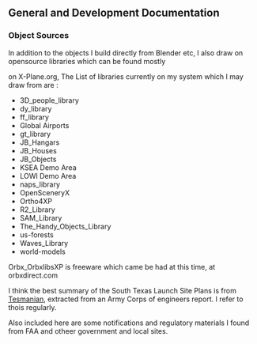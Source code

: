 ## General and Development Documentation



### Object Sources

In addition to the objects I build directly from Blender etc, I also draw on opensource libraries which can be found mostly 

on X-Plane.org, The List of libraries currently on  my system which I may draw from are :

* 3D_people_library
* dy_library
* ff_library
* Global Airports
* gt_library
* JB_Hangars
* JB_Houses
* JB_Objects
* KSEA Demo Area
* LOWI Demo Area
* naps_library
* OpenSceneryX
* Ortho4XP
* R2_Library
* SAM_Library
* The_Handy_Objects_Library
* us-forests
* Waves_Library
* world-models

  

Orbx_OrbxlibsXP is freeware which came be had at this time, at orbxdirect.com

I think the best summary of the South Texas Launch Site Plans is from [Tesmanian](https://www.tesmanian.com/blogs/tesmanian-blog/spacex-launch-site-map), extracted from an Army Corps of engineers report. I refer to thois regularly.

Also included here are some notifications and regulatory materials I found from FAA and otheer government and local sites.
